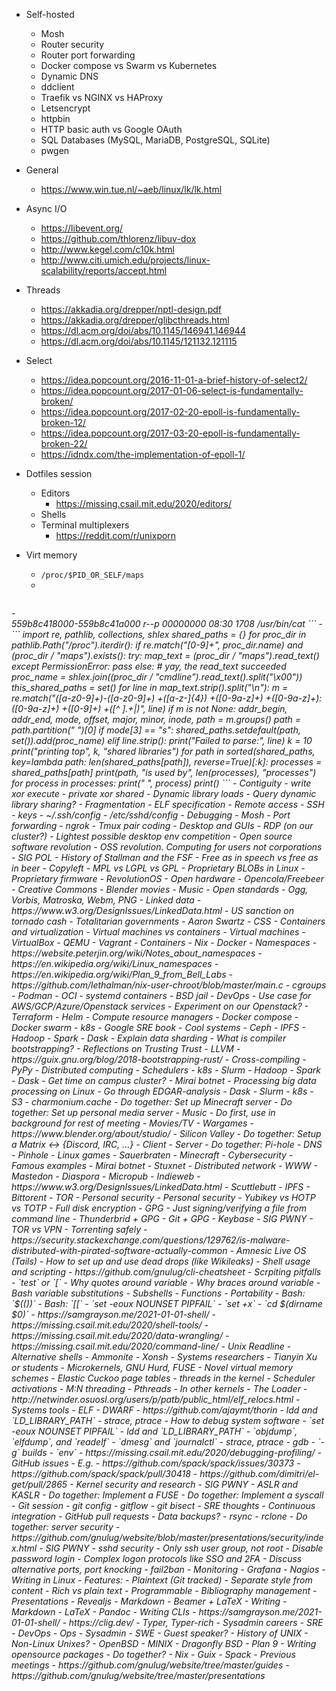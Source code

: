- Self-hosted
  - Mosh
  - Router security
  - Router port forwarding
  - Docker compose vs Swarm vs Kubernetes
  - Dynamic DNS
  - ddclient
  - Traefik vs NGINX vs HAProxy
  - Letsencrypt
  - httpbin
  - HTTP basic auth vs Google OAuth
  - SQL Databases (MySQL, MariaDB, PostgreSQL, SQLite)
  - pwgen

































- General
  - https://www.win.tue.nl/~aeb/linux/lk/lk.html
- Async I/O
  - https://libevent.org/
  - https://github.com/thlorenz/libuv-dox
  - http://www.kegel.com/c10k.html
  - http://www.citi.umich.edu/projects/linux-scalability/reports/accept.html
- Threads
  - https://akkadia.org/drepper/nptl-design.pdf
  - https://akkadia.org/drepper/glibcthreads.html
  - https://dl.acm.org/doi/abs/10.1145/146941.146944
  - https://dl.acm.org/doi/abs/10.1145/121132.121115
- Select
  - https://idea.popcount.org/2016-11-01-a-brief-history-of-select2/
  - https://idea.popcount.org/2017-01-06-select-is-fundamentally-broken/
  - https://idea.popcount.org/2017-02-20-epoll-is-fundamentally-broken-12/
  - https://idea.popcount.org/2017-03-20-epoll-is-fundamentally-broken-22/
  - https://idndx.com/the-implementation-of-epoll-1/
- Dotfiles session
  - Editors
    - https://missing.csail.mit.edu/2020/editors/
  - Shells
  - Terminal multiplexers
    - https://reddit.com/r/unixporn
- Virt memory
  - `/proc/$PID_OR_SELF/maps`
  -
  ```
<address start>-<address end>  <mode>  <offset>   <major id:minor id>   <inode id>   <file path>
559b8c418000-559b8c41a000      r--p    00000000          08:30               1708     /usr/bin/cat
```
  -
```
import re, pathlib, collections, shlex
shared_paths = {}
for proc_dir in pathlib.Path("/proc").iterdir():
    if re.match("[0-9]+", proc_dir.name) and (proc_dir / "maps").exists():
        try:
            map_text = (proc_dir / "maps").read_text()
        except PermissionError:
            pass
        else:
            # yay, the read_text succeeded
            proc_name = shlex.join((proc_dir / "cmdline").read_text().split("\x00"))
            this_shared_paths = set()
            for line in map_text.strip().split("\n"):
                m = re.match("([a-z0-9]+)-([a-z0-9]+) +([a-z-]{4}) +([0-9a-z]+) +([0-9a-z]+):([0-9a-z]+) +([0-9]+) +([^ ].+|)", line)
                if m is not None:
                    addr_begin, addr_end, mode, offset, major, minor, inode, path = m.groups()
                    path = path.partition(" ")[0]
                    if mode[3] == "s":
                        shared_paths.setdefault(path, set()).add(proc_name)
                elif line.strip():
                    print("Failed to parse:", line)
k = 10
print("printing top", k, "shared libraries")
for path in sorted(shared_paths, key=lambda path: len(shared_paths[path]), reverse=True)[:k]:
    processes = shared_paths[path]
    print(path, "is used by", len(processes), "processes")
    for process in processes:
        print("  ", process)
    print()
```
  - Contiguity
  - write xor execute
  - private xor shared
  - Dynamic library loads
  - Query dynamic library sharing?
  - Fragmentation
  - ELF specification
- Remote access
  - SSH
    - keys
    - ~/.ssh/config
    - /etc/sshd/config
    - Debugging
  - Mosh
  - Port forwarding
  - ngrok
  - Tmux pair coding
- Desktop and GUIs
  - RDP (on our cluster?)
  - Lightest possible desktop env competition
- Open source software revolution
  - OSS revolution. Computing for users not corporations
  - SIG POL
  - History of Stallman and the FSF
    - Free as in speech vs free as in beer
    - Copyleft
    - MPL vs LGPL vs GPL
    - Proprietary BLOBs in Linux
    - Proprietary firmware
  - RevolutionOS
  - Open hardware
  - Opencola/Freebeer
  - Creative Commons
    - Blender movies
    - Music
  - Open standards
    - Ogg, Vorbis, Matroska, Webm, PNG
  - Linked data
    - https://www.w3.org/DesignIssues/LinkedData.html
  - US sanction on tornado cash
  - Totalitarian governments
  - Aaron Swartz
  - CSS
- Containers and virtualization
  - Virtual machines vs containers
  - Virtual machines
    - VirtualBox
    - QEMU
    - Vagrant
  - Containers
    - Nix
    - Docker
      - Namespaces
        - https://website.peterjin.org/wiki/Notes_about_namespaces
        - https://en.wikipedia.org/wiki/Linux_namespaces
        - https://en.wikipedia.org/wiki/Plan_9_from_Bell_Labs
        - https://github.com/lethalman/nix-user-chroot/blob/master/main.c
      - cgroups
    - Podman
    - OCI
    - systemd containers
    - BSD jail
- DevOps
  - Use case for AWS/GCP/Azure/Openstack services
  - Experiment on our Openstack?
  - Terraform
  - Helm
  - Compute resource managers
    - Docker compose
    - Docker swarm
    - k8s
  - Google SRE book
  - Cool systems
    - Ceph
    - IPFS
    - Hadoop
    - Spark
    - Dask
  - Explain data sharding
- What is compiler bootstrapping?
  - Reflections on Trusting Trust
  - LLVM
  - https://guix.gnu.org/blog/2018-bootstrapping-rust/
  - Cross-compiling
  - PyPy
- Distributed computing
  - Schedulers
    - k8s
    - Slurm
    - Hadoop
    - Spark
    - Dask
  - Get time on campus cluster?
  - Mirai botnet
  - Processing big data processing on Linux
    - Go through EDGAR-analysis
    - Dask
    - Slurm
    - k8s
    - S3
    - charmonium.cache
- Do together: Set up Minecraft server
- Do together: Set up personal media server
  - Music
    - Do first, use in background for rest of meeting
  - Movies/TV
    - Wargames
    - https://www.blender.org/about/studio/
    - Silicon Valley
- Do together: Setup a Matrix <-> {Discord, IRC, ...}
  - Client
  - Server
- Do together: Pi-hole
  - DNS
  - Pinhole
- Linux games
  - Sauerbraten
  - Minecraft
- Cybersecurity
  - Famous examples
    - Mirai botnet
    - Stuxnet
- Distributed network
  - WWW
    - Mastedon
    - Diaspora
    - Micropub
    - Indieweb
    - https://www.w3.org/DesignIssues/LinkedData.html
  - Scuttlebutt
  - IPFS
  - Bittorent
  - TOR
- Personal security
  - Personal security
  - Yubikey vs HOTP vs TOTP
  - Full disk encryption
  - GPG
    - Just signing/verifying a file from command line
    - Thunderbrid + GPG
    - Git + GPG
    - Keybase
  - SIG PWNY
  - TOR vs VPN
  - Torrenting safely
    - https://security.stackexchange.com/questions/129762/is-malware-distributed-with-pirated-software-actually-common
  - Amnesic Live OS (Tails)
  - How to set up and use dead drops (like Wikileaks)
- Shell usage and scripting
  - https://github.com/gnulug/cli-cheatsheet
  - Scrpiting pitfalls
    - `test` or `[`
    - Why quotes around variable
    - Why braces around variable
    - Bash variable substitutions
    - Subshells
    - Functions
    - Portability
      - Bash: `$(())`
      - Bash: `[[`
    - `set -eoux NOUNSET PIPFAIL`
    - `set +x`
    - `cd $(dirname $0)`
    - https://samgrayson.me/2021-01-01-shell/
    - https://missing.csail.mit.edu/2020/shell-tools/
    - https://missing.csail.mit.edu/2020/data-wrangling/
  - https://missing.csail.mit.edu/2020/command-line/
  - Unix Readline
  - Alternative shells
    - Ammonite
    - Xonsh
- Systems researchers
  - Tianyin Xu or students
  - Microkernels, GNU Hurd, FUSE
  - Novel virtual memory schemes
  - Elastic Cuckoo page tables
- threads in the kernel
  - Scheduler activations
  - M:N threading
  - Pthreads
  - In other kernels
- The Loader
  - http://netwinder.osuosl.org/users/p/patb/public_html/elf_relocs.html
- Systems tools
  - ELF
  - DWARF
  - https://github.com/ajaymt/thorin
  - ldd and `LD_LIBRARY_PATH`
  - strace, ptrace
- How to debug system software
  - `set -eoux NOUNSET PIPFAIL`
  - ldd and `LD_LIBRARY_PATH`
  - `objdump`, `elfdump`, and `readelf`
  - `dmesg` and `journalctl`
  - strace, ptrace
  - gdb
  - `-g` builds
  - `env`
  - https://missing.csail.mit.edu/2020/debugging-profiling/
  - GitHub issues
  - E.g.
    - https://github.com/spack/spack/issues/30373
    - https://github.com/spack/spack/pull/30418
    - https://github.com/dimitri/el-get/pull/2865
- Kernel security and research
  - SIG PWNY
  - ASLR and KASLR
- Do together: Implement a FUSE
- Do together: Implement a syscall
- Git session
  - git config
  - gitflow
  - git bisect
  - SRE thoughts
    - Continuous integration
  - GitHub pull requests
- Data backups?
  - rsync
  - rclone
- Do together: server security
  - https://github.com/gnulug/website/blob/master/presentations/security/index.html
  - SIG PWNY
  - sshd security
    - Only ssh user group, not root
    - Disable password login
    - Complex logon protocols like SSO and 2FA
    - Discuss alternative ports, port knocking
  - fail2ban
  - Monitoring
    - Grafana
    - Nagios
- Writing in Linux
  - Features:
    - Plaintext (Git tracked)
      - Separate style from content
    - Rich vs plain text
    - Programmable
        - Bibliography management
  - Presentations
    - Revealjs
      - Markdown
    - Beamer + LaTeX
  - Writing
    - Markdown
    - LaTeX
    - Pandoc
- Writing CLIs
  - https://samgrayson.me/2021-01-01-shell/
    - https://clig.dev/
    - Typer, Typer-rich
- Sysadmin careers
  - SRE
  - DevOps
    - Ops
    - Sysadmin
    - SWE
  - Guest speaker?
- History of UNIX
- Non-Linux Unixes?
  - OpenBSD
  - MINIX
  - Dragonfly BSD
  - Plan 9
- Writing opensource packages
  - Do together?
  - Nix
  - Guix
  - Spack
- Previous meetings
  - https://github.com/gnulug/website/tree/master/guides
  - https://github.com/gnulug/website/tree/master/presentations
